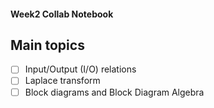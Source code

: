 #### Week2 Collab Notebook

Main topics
--------------------------------
- [ ] Input/Output (I/O) relations
- [ ] Laplace transform
- [ ] Block diagrams and Block Diagram Algebra
